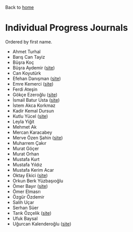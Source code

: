 Back to [home](https://mef-bda503.github.io)

# Individual Progress Journals

Ordered by first name.

+ Ahmet Turhal
+ Barış Can Tayiz
+ Büşra Koç
+ Büşra Aydemir ([site](https://mef-bda503.github.io/pj18-aydemirbusra/))
+ Can Koyutürk
+ Efehan Danışman ([site](https://mef-bda503.github.io/pj18-efehandanisman/))
+ Emre Kemerci ([site](https://mef-bda503.github.io/pj18-EmreKemerci/))
+ Ferdi Ateşin
+ Gökçe Ezeroğlu ([site](https://mef-bda503.github.io/pj18-gokceezeroglu/))
+ İsmail Batur Usta ([site](https://mef-bda503.github.io/pj18-baturusta/))
+ İstem Akca Korkmaz
+ Kadir Kemal Dursun
+ Kutlu Yücel ([site](https://mef-bda503.github.io/pj18-kkyucel/))
+ Leyla Yiğit
+ Mehmet Ak
+ Mercan Karacabey
+ Merve Özen Şahin ([site](https://mef-bda503.github.io/pj18-ozenm/))
+ Muharrem Çakır
+ Murat Göçer
+ Murat Orhan
+ Mustafa Kurt
+ Mustafa Yıldız
+ Mustafa Kerim Acar
+ Oktay Ekici ([site](https://mef-bda503.github.io/pj18-oktayekici/))
+ Orkun Berk Yüzbaşıoğlu
+ Ömer Bayır ([site](https://mef-bda503.github.io/pj18-omerbayir/))
+ Ömer Elmasrı
+ Özgür Özdemir
+ Salih Uçar
+ Serhan Süer
+ Tarık Özçelik ([site](https://mef-bda503.github.io/pj18-TarikOzcelik81/))
+ Ufuk Baysal
+ Uğurcan Kalenderoğlu ([site](https://mef-bda503.github.io/pj18-ukalender/))
